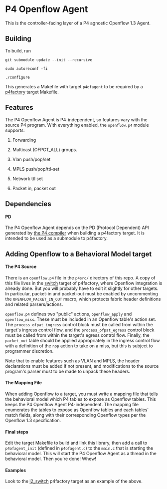 # P4 Openflow Agent
This is the controller-facing layer of a P4 agnostic Openflow 1.3 Agent.
## Building
To build, run

`git submodule update --init --recursive`

`sudo autoreconf -fi`

`./configure`

This generates a Makefile with target `p4ofagent` to be required by a [p4factory](https://github.com/p4lang/p4factory) target Makefile.

## Features
The P4 Openflow Agent is P4-independent, so features vary with the source P4 program. With everything enabled, the `openflow.p4` module supports:

1. Forwarding

2. Multicast (OFPGT_ALL) groups.

3. Vlan push/pop/set

4. MPLS push/pop/ttl-set

5. Network ttl set

6. Packet in, packet out

## Dependencies
#### PD
The P4 Openflow Agent depends on the PD (Protocol Dependent) API generated by [the P4 compiler](https://github.com/p4lang/p4c-behavioral) when building a p4factory target. It is intended to be used as a submodule to p4factory.

## Adding Openflow to a Behavioral Model target
#### The P4 Source
There is an `openflow.p4` file in the `p4src/` directory of this repo. A copy of this file lives in the  [switch](https://github.com/p4lang/p4factory/tree/master/targets/switch) target of p4factory, where Openflow integration is already done. But you will probably have to edit it slightly for other targets. In particular, packet-in and packet-out must be enabled by uncommenting the `OPENFLOW_PACKET_IN_OUT` macro, which protects fabric header definitions and related parsers/actions.

`openflow.p4` defines two "public" actions, `openflow_apply` and `openflow_miss`. These must be included in an Openflow table's action set. The `process_ofpat_ingress` control block must be called from within the target's ingress control flow, and the `process_ofpat_egress` control block must be called from within the target's egress control flow. Finally, the `packet_out` table should be applied appropriately in the ingress control flow with a definition of the `nop` action to take on a miss, but this is subject to programmer discretion.

Note that to enable features such as VLAN and MPLS, the header declarations must be added if not present, and modifications to the source program's parser must to be made to unpack these headers.

#### The Mapping File
When adding Openflow to a target, you must write a mapping file that tells the behavioral model which P4 tables to expose as Openflow tables. This keeps the P4 Openflow Agent P4-independent. The mapping file enumerates the tables to expose as Openflow tables and each tables' match fields, along with their corresponding Openflow types per the Openflow 1.3 specification.

#### Final steps
Edit the target Makefile to build and link this library, then add a call to `p4ofagent_init` (defined in `p4ofagent.c`) to the `main.c` that is starting the behavioral model. This will start the P4 Openflow Agent as a thread in the behavioral model. Then you're done! Whew!

#### Examples
Look to the [l2_switch](https://github.com/p4lang/p4factory/tree/master/targets/l2_switch) p4factory target as an example of the above.

